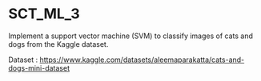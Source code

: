 # SCT_ML_3

Implement a support vector machine (SVM) to classify images of cats and dogs from the Kaggle dataset.

Dataset : https://www.kaggle.com/datasets/aleemaparakatta/cats-and-dogs-mini-dataset
